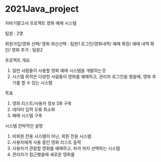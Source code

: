 # 2021Java_project
자바기말고사 프로젝트
영화 예매 시스템

팀원 : 2명

회원가입/영화 선택/ 영화 좌선선택 : 팀원1
로그인/영화내역/ 예매 확정/ 예매 내역 확인/ 영화 추가 : 팀원2

프로젝트 개요
1. 일반 사람들이 사용할 영화 예매 시스템을 개발하는것
2. 시스템 목적은 다양한 사람들이 영화를 예매하고, 관리자 로그인을 했을때, 영화 추가를 할 수 있는 시스템


목표
1. 영화 리스트/사용자 정보 DB 구축
2. 데이터 입력 오류 최소화
3. 예매 시스템 구축

시스템 전박적인 설명
1. 비회원 전용 시스템이 아닌, 회원 전용 시스템
2. 사용자에게 사용 중인 영화 리스트 출력
3. 사용자가 관람할 영화를 예매하고, 좌석 까지 선택하는 시스템
4. 관리자가 접근했을때 새로운 영화를 
